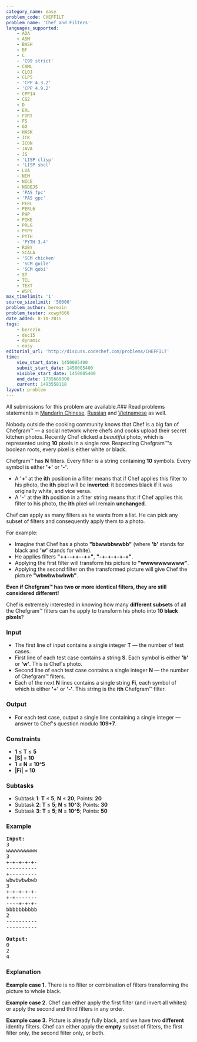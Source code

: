 ```yaml
---
category_name: easy
problem_code: CHEFFILT
problem_name: 'Chef and Filters'
languages_supported:
    - ADA
    - ASM
    - BASH
    - BF
    - C
    - 'C99 strict'
    - CAML
    - CLOJ
    - CLPS
    - 'CPP 4.3.2'
    - 'CPP 4.9.2'
    - CPP14
    - CS2
    - D
    - ERL
    - FORT
    - FS
    - GO
    - HASK
    - ICK
    - ICON
    - JAVA
    - JS
    - 'LISP clisp'
    - 'LISP sbcl'
    - LUA
    - NEM
    - NICE
    - NODEJS
    - 'PAS fpc'
    - 'PAS gpc'
    - PERL
    - PERL6
    - PHP
    - PIKE
    - PRLG
    - PYPY
    - PYTH
    - 'PYTH 3.4'
    - RUBY
    - SCALA
    - 'SCM chicken'
    - 'SCM guile'
    - 'SCM qobi'
    - ST
    - TCL
    - TEXT
    - WSPC
max_timelimit: '1'
source_sizelimit: '50000'
problem_author: berezin
problem_tester: xcwgf666
date_added: 8-10-2015
tags:
    - berezin
    - dec15
    - dynamic
    - easy
editorial_url: 'http://discuss.codechef.com/problems/CHEFFILT'
time:
    view_start_date: 1450085400
    submit_start_date: 1450085400
    visible_start_date: 1450085400
    end_date: 1735669800
    current: 1493558118
layout: problem
---
```

All submissions for this problem are available.###  Read problems statements in [Mandarin Chinese](http://www.codechef.com/download/translated/DEC15/mandarin/CHEFFILT.pdf), [Russian](http://www.codechef.com/download/translated/DEC15/russian/CHEFFILT.pdf) and [Vietnamese](http://www.codechef.com/download/translated/DEC15/vietnamese/CHEFFILT.pdf) as well.

Nobody outside the cooking community knows that Chef is a big fan of Chefgram™ — a social network where chefs and cooks upload their secret kitchen photos. Recently Chef clicked a *beautiful* photo, which is represented using **10** pixels in a single row. Respecting Chefgram™'s boolean roots, every pixel is either white or black.

Chefgram™ has **N** filters. Every filter is a string containing **10** symbols. Every symbol is either **'+'** or **'-'**.

- A **'+'** at the **ith** position in a filter means that if Chef applies this filter to his photo, the **ith** pixel will be **inverted**: it becomes black if it was originally white, and vice versa.
- A **'-'** at the **ith** position in a filter string means that if Chef applies this filter to his photo, the **ith** pixel will remain **unchanged**.

Chef can apply as many filters as he wants from a list. He can pick any subset of filters and consequently apply them to a photo.

For example:

- Imagine that Chef has a photo **"bbwwbbwwbb"** (where **'b'** stands for black and **'w'** stands for white).
- He applies filters **"++--++--++"**, **"-+-+-+-+-+"**.
- Applying the first filter will transform his picture to **"wwwwwwwwww"**.
- Applying the second filter on the transformed picture will give Chef the picture **"wbwbwbwbwb"**.

**Even if Chefgram™ has two or more identical filters, they are still considered different!**

Chef is extremely interested in knowing how many **different subsets** of all the Chefgram™ filters can he apply to transform his photo into **10 black pixels**?

### Input

- The first line of input contains a single integer **T** — the number of test cases.
- First line of each test case contains a string **S**. Each symbol is either **'b'** or **'w'**. This is Chef's photo.
- Second line of each test case contains a single integer **N** — the number of Chefgram™ filters.
- Each of the next **N** lines contains a single string **Fi**, each symbol of which is either **'+'** or **'-'**. This string is the **ith** Chefgram™ filter.

### Output

- For each test case, output a single line containing a single integer — answer to Chef's question modulo **109+7**.

### Constraints

- **1** ≤ **T** ≤ **5**
- **|S|** = **10**
- **1** ≤ **N** ≤ **10^5**
- **|Fi|** = **10**

### Subtasks

- Subtask **1**: **T** ≤ **5**; **N** ≤ **20**; Points: **20**
- Subtask **2**: **T** ≤ **5**; **N** ≤ **10^3**; Points: **30**
- Subtask **3**: **T** ≤ **5**; **N** ≤ **10^5**; Points: **50**

### Example

<pre><b>Input:</b>
3
wwwwwwwwww
3
+-+-+-+-+-
----------
+---------
wbwbwbwbwb
3
+-+-+-+-+-
+-+-------
----+-+-+-
bbbbbbbbbb
2
----------
----------

<b>Output:</b>
0
2
4
</pre>
### Explanation

**Example case 1.** There is no filter or combination of filters transforming the picture to whole black.

**Example case 2.** Chef can either apply the first filter (and invert all whites) or apply the second and third filters in any order.

**Example case 3.** Picture is already fully black, and we have two **different** identity filters. Chef can either apply the **empty** subset of filters, the first filter only, the second filter only, or both.
